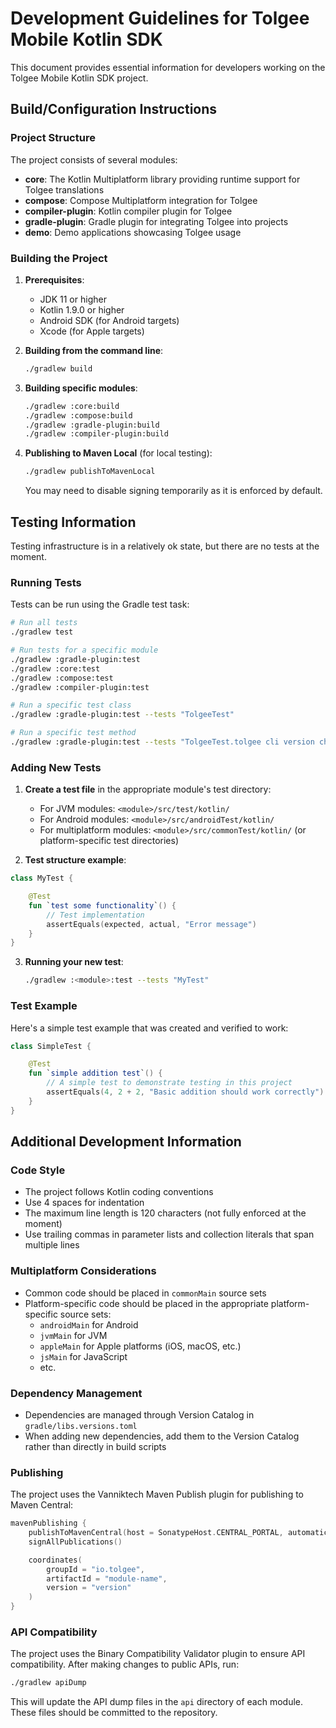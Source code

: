 # Development Guidelines for Tolgee Mobile Kotlin SDK

This document provides essential information for developers working on the Tolgee Mobile Kotlin SDK project.

## Build/Configuration Instructions

### Project Structure

The project consists of several modules:

- **core**: The Kotlin Multiplatform library providing runtime support for Tolgee translations
- **compose**: Compose Multiplatform integration for Tolgee
- **compiler-plugin**: Kotlin compiler plugin for Tolgee
- **gradle-plugin**: Gradle plugin for integrating Tolgee into projects
- **demo**: Demo applications showcasing Tolgee usage

### Building the Project

1. **Prerequisites**:
   - JDK 11 or higher
   - Kotlin 1.9.0 or higher
   - Android SDK (for Android targets)
   - Xcode (for Apple targets)

2. **Building from the command line**:
   ```bash
   ./gradlew build
   ```

3. **Building specific modules**:
   ```bash
   ./gradlew :core:build
   ./gradlew :compose:build
   ./gradlew :gradle-plugin:build
   ./gradlew :compiler-plugin:build
   ```

4. **Publishing to Maven Local** (for local testing):
   ```bash
   ./gradlew publishToMavenLocal
   ```
   You may need to disable signing temporarily as it is enforced by default.

## Testing Information

Testing infrastructure is in a relatively ok state, but there are no tests at the moment.

### Running Tests

Tests can be run using the Gradle test task:

```bash
# Run all tests
./gradlew test

# Run tests for a specific module
./gradlew :gradle-plugin:test
./gradlew :core:test
./gradlew :compose:test
./gradlew :compiler-plugin:test

# Run a specific test class
./gradlew :gradle-plugin:test --tests "TolgeeTest"

# Run a specific test method
./gradlew :gradle-plugin:test --tests "TolgeeTest.tolgee cli version check"
```

### Adding New Tests

1. **Create a test file** in the appropriate module's test directory:
   - For JVM modules: `<module>/src/test/kotlin/`
   - For Android modules: `<module>/src/androidTest/kotlin/`
   - For multiplatform modules: `<module>/src/commonTest/kotlin/` (or platform-specific test directories)

2. **Test structure example**:

```kotlin
class MyTest {

    @Test
    fun `test some functionality`() {
        // Test implementation
        assertEquals(expected, actual, "Error message")
    }
}
```

3. **Running your new test**:
   ```bash
   ./gradlew :<module>:test --tests "MyTest"
   ```

### Test Example

Here's a simple test example that was created and verified to work:

```kotlin
class SimpleTest {

    @Test
    fun `simple addition test`() {
        // A simple test to demonstrate testing in this project
        assertEquals(4, 2 + 2, "Basic addition should work correctly")
    }
}
```

## Additional Development Information

### Code Style

- The project follows Kotlin coding conventions
- Use 4 spaces for indentation
- The maximum line length is 120 characters (not fully enforced at the moment)
- Use trailing commas in parameter lists and collection literals that span multiple lines

### Multiplatform Considerations

- Common code should be placed in `commonMain` source sets
- Platform-specific code should be placed in the appropriate platform-specific source sets:
  - `androidMain` for Android
  - `jvmMain` for JVM
  - `appleMain` for Apple platforms (iOS, macOS, etc.)
  - `jsMain` for JavaScript
  - etc.

### Dependency Management

- Dependencies are managed through Version Catalog in `gradle/libs.versions.toml`
- When adding new dependencies, add them to the Version Catalog rather than directly in build scripts

### Publishing

The project uses the Vanniktech Maven Publish plugin for publishing to Maven Central:

```kotlin
mavenPublishing {
    publishToMavenCentral(host = SonatypeHost.CENTRAL_PORTAL, automaticRelease = true)
    signAllPublications()

    coordinates(
        groupId = "io.tolgee",
        artifactId = "module-name",
        version = "version"
    )
}
```

### API Compatibility

The project uses the Binary Compatibility Validator plugin to ensure API compatibility. After making changes to public APIs, run:

```bash
./gradlew apiDump
```

This will update the API dump files in the `api` directory of each module. These files should be committed to the repository.
